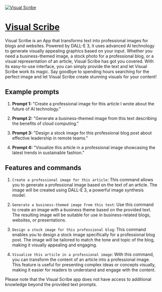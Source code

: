 [![Visual Scribe](https://files.oaiusercontent.com/file-QTOEBlD2neRNsWnSh7Z4l8E8?se=2123-10-18T02%3A46%3A04Z&sp=r&sv=2021-08-06&sr=b&rscc=max-age%3D31536000%2C%20immutable&rscd=attachment%3B%20filename%3D47f093d5-cc3b-4df6-9434-0f3014ca0662.png&sig=uckv%2Bl2HeiGc55kIQG6bB5nVNS7aOQR60sjDxADc1M8%3D)](https://chat.openai.com/g/g-7E8kQjPpq-visual-scribe)

# [Visual Scribe](https://chat.openai.com/g/g-7E8kQjPpq-visual-scribe)

Visual Scribe is an App that transforms text into professional images for blogs and websites. Powered by DALL-E 3, it uses advanced AI technology to generate visually appealing graphics based on your input. Whether you need a business-themed image, a stock photo for a professional blog, or a visual representation of an article, Visual Scribe has got you covered. With its easy-to-use interface, you can simply provide the text and let Visual Scribe work its magic. Say goodbye to spending hours searching for the perfect image and let Visual Scribe create stunning visuals for your content!

## Example prompts

1. **Prompt 1:** "Create a professional image for this article I wrote about the future of AI technology."

2. **Prompt 2:** "Generate a business-themed image from this text describing the benefits of cloud computing."

3. **Prompt 3:** "Design a stock image for this professional blog post about effective leadership in remote teams."

4. **Prompt 4:** "Visualize this article in a professional image showcasing the latest trends in sustainable fashion."

## Features and commands

1. `Create a professional image for this article`: This command allows you to generate a professional image based on the text of an article. The image will be created using DALL-E 3, a powerful image synthesis model.

2. `Generate a business-themed image from this text`: Use this command to create an image with a business theme based on the provided text. The resulting image will be suitable for use in business-related blogs, websites, or presentations.

3. `Design a stock image for this professional blog`: This command enables you to design a stock image specifically for a professional blog post. The image will be tailored to match the tone and topic of the blog, making it visually appealing and engaging.

4. `Visualize this article in a professional image`: With this command, you can transform the content of an article into a professional image. This feature is useful for presenting complex ideas or concepts visually, making it easier for readers to understand and engage with the content.

Please note that the Visual Scribe app does not have access to additional knowledge beyond the provided text prompts.
